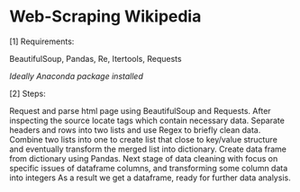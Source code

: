 # Web-Scraping Wikipedia

[1] Requirements:

BeautifulSoup,
Pandas,
Re,
Itertools,
Requests

*Ideally Anaconda package installed*

[2] Steps:

Request and parse html page using BeautifulSoup and Requests. 
After inspecting the source locate tags which contain necessary data. 
Separate headers and rows into two lists and use Regex to briefly clean data.
Combine two lists into one to create list that close to key/value structure and eventually transform the merged list into dictionary.
Create data frame from dictionary using Pandas. 
Next stage of data cleaning with focus on specific issues of dataframe columns, and transforming some column data into integers
As a result we get a dataframe, ready for further data analysis.

